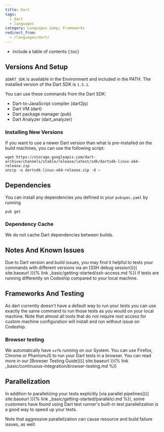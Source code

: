 ```yaml
---
title: Dart
tags:
  - dart
  - languages
category: Languages &amp; Frameworks
redirect_from:
  - /languages/dart/
---
```


* include a table of contents
{:toc}

## Versions And Setup

`$DART_SDK` is available in the Environment and included in the PATH. The installed version of the Dart SDK is `1.5.1`.

You can use these commands from the Dart SDK:

* Dart-to-JavaScript compiler (dart2js)
* Dart VM (dart)
* Dart package manager (pub)
* Dart Analyzer (dart_analyzer)

### Installing New Versions

If you want to use a newer Dart version than what is pre-installed on the build  machines, you can use the following script:

```shell
wget https://storage.googleapis.com/dart-archive/channels/stable/release/latest/sdk/dartsdk-linux-x64-release.zip
unzip -o dartsdk-linux-x64-release.zip -d ~
```

## Dependencies

You can install any dependencies you defined in your `pubspec.yaml` by running

```shell
pub get
```

### Dependency Cache

We do not cache Dart dependencies between builds.

## Notes And Known Issues

Due to Dart version and build issues, you may find it helpful to tests your commands with different versions via an [SSH debug session]({{ site.baseurl }}{% link _basic/getting-started/ssh-access.md %}) if tests are running differently on Codeship compared to your local machine.


## Frameworks And Testing

As dart currently doesn't have a default way to run your tests you can use exactly the same command to run those tests as you would on your local machine. Note that almost all tools that do not require root access for custom machine configuration will install and run without issue on Codeship.

### Browser testing

We automatically have `xvfb` running on our System. You can use Firefox, Chrome
or PhantomJS to run your Dart tests in a browser. You can read more in our
[Browser Testing Guide]({{ site.baseurl }}{% link _basic/continuous-integration/browser-testing.md %})


## Parallelization

In addition to parallelizing your tests explicitly [via parallel pipelines]({{ site.baseurl }}{% link _basic/getting-started/parallelci.md %}), some customers have found using Dart test runner's built-in test parallelization is a good way to speed up your tests.

Note that aggressive parallelization can cause resource and build failure issues, as well.
